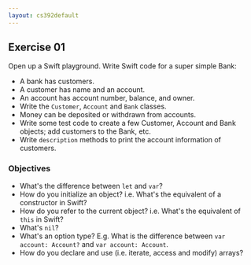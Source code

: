 ```yaml
---
layout: cs392default
---
```


## Exercise 01

Open up a Swift playground.
Write Swift code for a super simple Bank:

* A bank has customers.
* A customer has name and an account.
* An account has account number, balance, and owner.
* Write the `Customer`, `Account` and `Bank` classes.
* Money can be deposited or withdrawn from accounts.
* Write some test code to create a few Customer, Account and Bank objects;
  add customers to the Bank, etc.
* Write `description` methods to print the account information of customers.

### Objectives

* What's the difference between `let` and `var`?
* How do you initialize an object? i.e. What's the equivalent of a constructor in Swift?
* How do you refer to the current object? i.e. What's the equivalent of `this` in Swift?
* What's `nil`?
* What's an option type? E.g. What is the difference between `var account: Account?` and `var account: Account`.
* How do you declare and use (i.e. iterate, access and modify) arrays?
